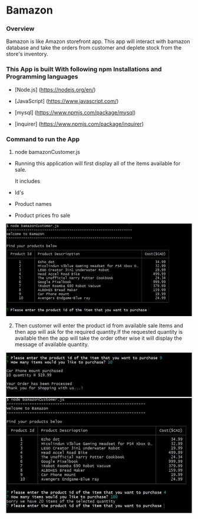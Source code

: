 # Bamazon
### Overview
Bamazon is like Amazon storefront app. This app will interact with bamazon database and take the orders from customer and deplete stock from the store's inventory.



### This App is built With following npm Installations  and Programming languages

* [Node.js] (https://nodejs.org/en/)

* [JavaScript] (https://www.javascript.com/)

* [mysql]  (https://www.npmjs.com/package/mysql)

* [inquirer] (https://www.npmjs.com/package/inquirer)



### Command to run the App

1. node bamazonCustomer.js 

 * Running this application will first display all of the items available for sale. 

   It includes 

* Id's
* Product names
* Product prices fro sale

![](images/Image1.JPG)

2. Then customer will enter the product id from available sale Items and then app will ask for the required quantity.If the requested quantity is available then the app will take the order other wise it will display the message of available quantity.


![](Images/Purchase1.JPG)
![](Images/Quantity.JPG)



